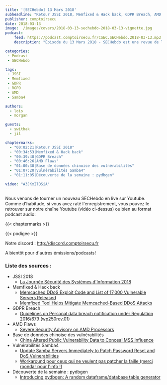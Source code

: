```yaml
---
title: '[SECHebdo] 13 Mars 2018'
subheadline: "Retour JSSI 2018, Memfixed & Hack back, GDPR Breach, AMD Flaws, Base de données chinoise des vulnérabilités, Vulnérabilité Samba4, pydbgen, etc."
publisher: comptoirsecu
date: 2018-03-13
image:  /images/covers/2018-03-13-sechebdo-2018-03-13-vignette.jpg
podcast:
    feed: https://podcast.comptoirsecu.fr/CSEC.SECHebdo.2018-03-13.mp3
    description: "Épisode du 13 Mars 2018 - SECHebdo est une revue de l'actualité cybersécurité réalisé en live sur Youtube, généralement le mardi soir."

categories:
 - Podcast
 - SECHebdo

tags:
 - JSSI
 - Memfixed
 - GDPR
 - RGPD
 - AMD
 - Samba4

authors:
  - lois
  - morgan

guests:
  - swithak
  - jil

chaptermarks:
  - "00:02:21|Retour JSSI 2018"
  - "00:34:53|Memfixed & Hack back"
  - "00:39:40|GDPR Breach"
  - "00:46:26|AMD Flaws"
  - "01:00:30|Base de données chinoise des vulnérabilités"
  - "01:07:20|Vulnérabilités Samba4"
  - "01:11:05|Découverte de la semaine : pydbgen"  

video: "A3JKxIlDSiA"
---
```


Nous venons de tourner un nouveau SECHebdo en live sur Youtube. Comme d'habitude, si vous avez raté l'enregistrement, vous pouvez le retrouver sur notre chaîne Youtube (vidéo ci-dessus) ou bien au format podcast audio:

{{< chaptermarks >}}

{{< podigee >}}

Notre discord : <http://discord.comptoirsecu.fr>

A bientôt pour d'autres émissions/podcasts!

### Liste des sources :

* JSSI 2018
    * [La Journée Sécurité des Systèmes d'Information 2018](https://www.ossir.org/jssi/index/jssi-2018.shtml)
* Memfixed & Hack back
    * [Memcached DDoS Exploit Code and List of 17,000 Vulnerable Servers Released](https://www.thehackernews.com/2018/03/memcached-ddos-exploit-code.html)
    * [Memfixed Tool Helps Mitigate Memcached-Based DDoS Attacks](https://www.bleepingcomputer.com/news/security/memfixed-tool-helps-mitigate-memcached-based-ddos-attacks/)
* GDPR Breach
    * [Guidelines on Personal data breach notification under Regulation 2016/679 (wp250rev.01)](http://ec.europa.eu/newsroom/article29/item-detail.cfm?item_id=612052)
* AMD Flaws
    * [Severe Security Advisory on AMD Processors](https://www.amdflaws.com/)
* Base de données chinoise des vulnérabilités
    * [China Altered Public Vulnerability Data to Conceal MSS Influence](https://www.recordedfuture.com/chinese-vulnerability-data-altered/)
* Vulnérabilités Samba4
    * [Update Samba Servers Immediately to Patch Password Reset and DoS Vulnerabilities](https://www.thehackernews.com/2018/03/samba-server-vulnerability.html)
    * [Workaround pour ceux qui ne veulent pas patcher la faille (merci roondar pour l'info !)](https://download.samba.org/pub/samba/misc/samba_CVE-2018-1057_helper)
* Découverte de la semaine : pydbgen
    * [Introducing pydbgen: A random dataframe/database table generator](https://www.codementor.io/tirthajyotisarkar/introducing-pydbgen-a-random-dataframe-database-table-generator-hi6i65h46)
